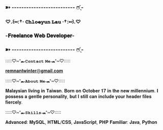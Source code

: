 ### ➸ -------------------------- ෆ ̖́-

### ♡.꒰⑅:†· 𝐂𝐡𝐥𝐨𝐞𝐲𝐮𝐧 𝐋𝐚𝐮 ·†:⑅꒱.♡

### -𝐅𝐫𝐞𝐞𝐥𝐚𝐧𝐜𝐞 𝐖𝐞𝐛 𝐃𝐞𝐯𝐞𝐥𝐨𝐩𝐞𝐫-

### ➸ -------------------------- ෆ ̖́-


:::::♡⑅⁺◛˖𝐂𝐨𝐧𝐭𝐚𝐜𝐭 𝐌𝐞˖◛⁺⑅♡:::::

𝐫𝐞𝐦𝐧𝐚𝐧𝐭𝐰𝐢𝐧𝐭𝐞𝐫@𝐠𝐦𝐚𝐢𝐥.𝐜𝐨𝐦 

:::::♡⑅⁺◛˖𝐀𝐛𝐨𝐮𝐭 𝐌𝐞˖◛⁺⑅♡:::::

𝐌𝐚𝐥𝐚𝐲𝐬𝐢𝐚𝐧 𝐥𝐢𝐯𝐢𝐧𝐠 𝐢𝐧 𝐓𝐚𝐢𝐰𝐚𝐧.
𝐁𝐨𝐫𝐧 𝐨𝐧 𝐎𝐜𝐭𝐨𝐛𝐞𝐫 𝟏𝟕 𝐢𝐧 𝐭𝐡𝐞 𝐧𝐞𝐰 𝐦𝐢𝐥𝐥𝐞𝐧𝐧𝐢𝐮𝐦.
𝐈 𝐩𝐨𝐬𝐬𝐞𝐬𝐬 𝐚 𝐠𝐞𝐧𝐭𝐥𝐞 𝐩𝐞𝐫𝐬𝐨𝐧𝐚𝐥𝐢𝐭𝐲, 
𝐛𝐮𝐭 𝐈 𝐬𝐭𝐢𝐥𝐥 𝐜𝐚𝐧 𝐢𝐧𝐜𝐥𝐮𝐝𝐞 𝐲𝐨𝐮𝐫 𝐡𝐞𝐚𝐝𝐞𝐫 𝐟𝐢𝐥𝐞𝐬 𝐟𝐢𝐞𝐫𝐜𝐞𝐥𝐲. 

:::::♡⑅⁺◛˖𝐒𝐤𝐢𝐥𝐥𝐬˖◛⁺⑅♡:::::

𝐀𝐝𝐯𝐚𝐧𝐜𝐞𝐝: 𝐌𝐲𝐒𝐐𝐋, 𝐇𝐓𝐌𝐋/𝐂𝐒𝐒, 𝐉𝐚𝐯𝐚𝐒𝐜𝐫𝐢𝐩𝐭, 𝐏𝐇𝐏
𝐅𝐚𝐦𝐢𝐥𝐢𝐚𝐫: 𝐉𝐚𝐯𝐚, 𝐏𝐲𝐭𝐡𝐨𝐧

